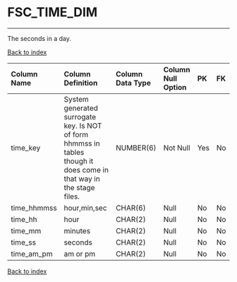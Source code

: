 # FSC_TIME_DIM

---

The seconds in a day.

[Back to index](./index.md)

| Column Name   | Column Definition                                                                                                    | Column Data Type   | Column Null Option   | PK   | FK   |
|:--------------|:---------------------------------------------------------------------------------------------------------------------|:-------------------|:---------------------|:-----|:-----|
| time_key      | System generated surrogate key.  Is NOT of form hhmmss in tables though it does come in that way in the stage files. | NUMBER(6)          | Not Null             | Yes  | No   |
| time_hhmmss   | hour,min,sec                                                                                                         | CHAR(6)            | Null                 | No   | No   |
| time_hh       | hour                                                                                                                 | CHAR(2)            | Null                 | No   | No   |
| time_mm       | minutes                                                                                                              | CHAR(2)            | Null                 | No   | No   |
| time_ss       | seconds                                                                                                              | CHAR(2)            | Null                 | No   | No   |
| time_am_pm    | am or pm                                                                                                             | CHAR(2)            | Null                 | No   | No   |

[Back to index](./index.md)